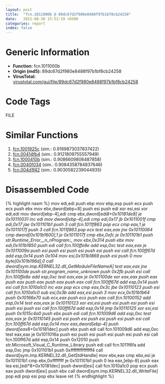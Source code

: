 ```yaml
---
layout: post
title:  "fcn.1011000b @ 89dc67d2f980e8488f97b1bf8cb24258"
date:   2021-08-30 15:52:19 +0300
categories: report
index: false
---
```


# Generic Information
- **Function:** fcn.1011000b
- **Origin (md5):** 89dc67d2f980e8488f97b1bf8cb24258
- **VirusTotal:** [virustotal.com/gui/file/89dc67d2f980e8488f97b1bf8cb24258][virustotal_ref]

# Code Tags
<span class="tag" id="FILE">FILE</span>


# Similar Functions

1. [fcn.1001925c][similar_1_ref] (sim.: 0.9169873037837422)
2. [fcn.00414fb4][similar_2_ref] (sim.: 0.9121809755557949)
3. [fcn.1000410b][similar_3_ref] (sim.: 0.9086609806487858)
4. [fcn.0040f034][similar_4_ref] (sim.: 0.9084358784837646)
5. [fcn.004d1f42][similar_5_ref] (sim.: 0.9030582239044935)


# Disassembled Code

{% highlight nasm %}
mov edi,edi
push ebp
mov ebp,esp
push ecx
push ecx
push ebx
mov ebx,dword[ebp+8]
push esi
push edi
xor esi,esi
xor edi,edi
mov dword[ebp-4],edi
cmp ebx,dword[edi*8+0x10181de8]
je 0x10110031
inc edi
mov dword[ebp-4],edi
cmp edi,0x17
jb 0x1011001f
cmp edi,0x17
jae 0x101101b1
push 3
call fcn.1011f863
pop ecx
cmp eax,1
je 0x1011017f
push 3
call fcn.1011f863
pop ecx
test eax,eax
jne 0x10110064
cmp dword[0x101b1600],1
je 0x1011017f
cmp ebx,0xfc
je 0x101101b1
push str.Runtime_Error__n_nProgram:_
mov ebx,0x314
push ebx
mov edi,0x101b1850
push edi
call fcn.100ffe8e
add esp,0xc
test eax,eax
je 0x1011009a
push esi
push esi
push esi
push esi
push esi
call fcn.100ff67d
add esp,0x14
push 0x104
mov esi,0x101b1869
push esi
push 0
mov byte[0x101b196d],0
call dword[sym.imp.KERNEL32.dll_GetModuleFileNameA]
test eax,eax
jne 0x101100de
push str._program_name_unknown_
push 0x2fb
push esi
call fcn.100ffe8e
add esp,0xc
test eax,eax
je 0x101100de
xor eax,eax
push eax
push eax
push eax
push eax
push eax
call fcn.100ff67d
add esp,0x14
push esi
call fcn.1010a1c0
inc eax
pop ecx
cmp eax,0x3c
jbe 0x10110123
push esi
call fcn.1010a1c0
sub esi,0x3b
add eax,esi
push 3
mov ecx,0x101b1b64
push 0x10166e70
sub ecx,eax
push ecx
push eax
call fcn.10100152
add esp,0x14
test eax,eax
je 0x10110123
xor esi,esi
push esi
push esi
push esi
push esi
push esi
call fcn.100ff67d
add esp,0x14
jmp 0x10110125
xor esi,esi
push 0x1015c4a0
push ebx
push edi
call fcn.101009d6
add esp,0xc
test eax,eax
je 0x10110145
push esi
push esi
push esi
push esi
push esi
call fcn.100ff67d
add esp,0x14
mov eax,dword[ebp-4]
push dword[eax*8+0x10181dec]
push ebx
push edi
call fcn.101009d6
add esp,0xc
test eax,eax
je 0x1011016a
push esi
push esi
push esi
push esi
push esi
call fcn.100ff67d
add esp,0x14
push 0x12010
push str.Microsoft_Visual_C_Runtime_Library
push edi
call fcn.1011f6fa
add esp,0xc
jmp 0x101101b1
push 0xfffffffffffffff4
call dword[sym.imp.KERNEL32.dll_GetStdHandle]
mov ebx,eax
cmp ebx,esi
je 0x101101b1
cmp ebx,0xffffffff
je 0x101101b1
push 0
lea eax,[ebp-8]
push eax
lea esi,[edi*8+0x10181dec]
push dword[esi]
call fcn.1010a1c0
pop ecx
push eax
push dword[esi]
push ebx
call dword[sym.imp.KERNEL32.dll_WriteFile]
pop edi
pop esi
pop ebx
leave 
ret 
{% endhighlight %}


[similar_1_ref]: /report/fcn.1001925c@01917ef1a6330a4695a0deaf2b7bc13a
[similar_2_ref]: /report/fcn.00414fb4@92f468935bc264872869f37147ba28fd
[similar_3_ref]: /report/fcn.1000410b@dc3e2cdf680078d293de3e2d92ba613c
[similar_4_ref]: /report/fcn.0040f034@b7a5b92638cb734d6411e4abb8a97a82
[similar_5_ref]: /report/fcn.004d1f42@be7fba7cc724acf4ae2900d99e0fc9c3
[virustotal_ref]: https://www.virustotal.com/gui/file/89dc67d2f980e8488f97b1bf8cb24258